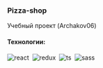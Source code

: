 ### Pizza-shop

Учебный проект (Archakov06)

#### Технологии:

<img alt="react" src="https://img.shields.io/badge/react-61DAFB.svg?&style=flat-square&logo=react&logoColor=fff" />&nbsp;
<img alt="redux" src="https://img.shields.io/badge/redux-BA55D3.svg?&style=flat-square&logo=redux&logoColor=fff" />&nbsp;
<img alt="ts" src="https://img.shields.io/badge/typescript-0079c9.svg?&style=flat-square&logo=typescript&logoColor=fff" />&nbsp;
<img alt="sass" src="https://img.shields.io/badge/sass-cf649a.svg?&style=flat-square&logo=sass&logoColor=fff" />&nbsp;


